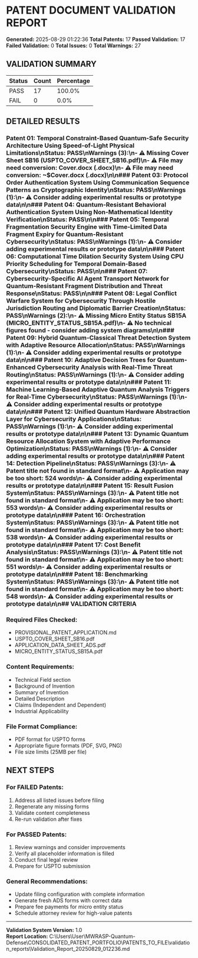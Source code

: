 # PATENT DOCUMENT VALIDATION REPORT

**Generated:** 2025-08-29 01:22:36
**Total Patents:** 17
**Passed Validation:** 17
**Failed Validation:** 0
**Total Issues:** 0
**Total Warnings:** 27

## VALIDATION SUMMARY

| Status | Count | Percentage |
|--------|-------|------------|
| PASS   | 17 | 100.0% |
| FAIL   | 0 | 0.0% |

## DETAILED RESULTS

### Patent 01: Temporal Constraint-Based Quantum-Safe Security Architecture Using Speed-of-Light Physical Limitations\n**Status:** PASS\n**Warnings (3):**\n- ⚠️ Missing Cover Sheet SB16 (USPTO_COVER_SHEET_SB16.pdf)\n- ⚠️ File may need conversion: Cover.docx (.docx)\n- ⚠️ File may need conversion: ~$Cover.docx (.docx)\n\n### Patent 03: Protocol Order Authentication System Using Communication Sequence Patterns as Cryptographic Identity\n**Status:** PASS\n**Warnings (1):**\n- ⚠️ Consider adding experimental results or prototype data\n\n### Patent 04: Quantum-Resistant Behavioral Authentication System Using Non-Mathematical Identity Verification\n**Status:** PASS\n\n### Patent 05: Temporal Fragmentation Security Engine with Time-Limited Data Fragment Expiry for Quantum-Resistant Cybersecurity\n**Status:** PASS\n**Warnings (1):**\n- ⚠️ Consider adding experimental results or prototype data\n\n### Patent 06: Computational Time Dilation Security System Using CPU Priority Scheduling for Temporal Domain-Based Cybersecurity\n**Status:** PASS\n\n### Patent 07: Cybersecurity-Specific AI Agent Transport Network for Quantum-Resistant Fragment Distribution and Threat Response\n**Status:** PASS\n\n### Patent 08: Legal Conflict Warfare System for Cybersecurity Through Hostile Jurisdiction Routing and Diplomatic Barrier Creation\n**Status:** PASS\n**Warnings (2):**\n- ⚠️ Missing Micro Entity Status SB15A (MICRO_ENTITY_STATUS_SB15A.pdf)\n- ⚠️ No technical figures found - consider adding system diagrams\n\n### Patent 09: Hybrid Quantum-Classical Threat Detection System with Adaptive Resource Allocation\n**Status:** PASS\n**Warnings (1):**\n- ⚠️ Consider adding experimental results or prototype data\n\n### Patent 10: Adaptive Decision Trees for Quantum-Enhanced Cybersecurity Analysis with Real-Time Threat Routing\n**Status:** PASS\n**Warnings (1):**\n- ⚠️ Consider adding experimental results or prototype data\n\n### Patent 11: Machine Learning-Based Adaptive Quantum Analysis Triggers for Real-Time Cybersecurity\n**Status:** PASS\n**Warnings (1):**\n- ⚠️ Consider adding experimental results or prototype data\n\n### Patent 12: Unified Quantum Hardware Abstraction Layer for Cybersecurity Applications\n**Status:** PASS\n**Warnings (1):**\n- ⚠️ Consider adding experimental results or prototype data\n\n### Patent 13: Dynamic Quantum Resource Allocation System with Adaptive Performance Optimization\n**Status:** PASS\n**Warnings (1):**\n- ⚠️ Consider adding experimental results or prototype data\n\n### Patent 14: Detection Pipeline\n**Status:** PASS\n**Warnings (3):**\n- ⚠️ Patent title not found in standard format\n- ⚠️ Application may be too short: 524 words\n- ⚠️ Consider adding experimental results or prototype data\n\n### Patent 15: Result Fusion System\n**Status:** PASS\n**Warnings (3):**\n- ⚠️ Patent title not found in standard format\n- ⚠️ Application may be too short: 553 words\n- ⚠️ Consider adding experimental results or prototype data\n\n### Patent 16: Orchestration System\n**Status:** PASS\n**Warnings (3):**\n- ⚠️ Patent title not found in standard format\n- ⚠️ Application may be too short: 538 words\n- ⚠️ Consider adding experimental results or prototype data\n\n### Patent 17: Cost Benefit Analysis\n**Status:** PASS\n**Warnings (3):**\n- ⚠️ Patent title not found in standard format\n- ⚠️ Application may be too short: 551 words\n- ⚠️ Consider adding experimental results or prototype data\n\n### Patent 18: Benchmarking System\n**Status:** PASS\n**Warnings (3):**\n- ⚠️ Patent title not found in standard format\n- ⚠️ Application may be too short: 548 words\n- ⚠️ Consider adding experimental results or prototype data\n\n## VALIDATION CRITERIA

### Required Files Checked:
- PROVISIONAL_PATENT_APPLICATION.md
- USPTO_COVER_SHEET_SB16.pdf
- APPLICATION_DATA_SHEET_ADS.pdf  
- MICRO_ENTITY_STATUS_SB15A.pdf

### Content Requirements:
- Technical Field section
- Background of Invention
- Summary of Invention
- Detailed Description
- Claims (Independent and Dependent)
- Industrial Applicability

### File Format Compliance:
- PDF format for USPTO forms
- Appropriate figure formats (PDF, SVG, PNG)
- File size limits (25MB per file)

## NEXT STEPS

### For FAILED Patents:
1. Address all listed issues before filing
2. Regenerate any missing forms
3. Validate content completeness
4. Re-run validation after fixes

### For PASSED Patents:
1. Review warnings and consider improvements
2. Verify all placeholder information is filled
3. Conduct final legal review
4. Prepare for USPTO submission

### General Recommendations:
- Update filing configuration with complete information
- Generate fresh ADS forms with correct data
- Prepare fee payments for micro entity status
- Schedule attorney review for high-value patents

---

**Validation System Version:** 1.0  
**Report Location:** C:\Users\User\MWRASP-Quantum-Defense\CONSOLIDATED_PATENT_PORTFOLIO\PATENTS_TO_FILE\validation_reports\Validation_Report_20250829_012236.md
